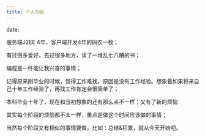 ```yaml
---
title: 个人介绍
---
```

date:


服务端J2EE 4年，客户端开发4年的码农一枚；

有过很多爱好，去过很多地方，读了一堆乱七八糟的书；

编程是一件能让我兴奋的事情；

记得原来刚毕业的时候，觉得工作难找，原因是没有工作经验。想象着如果将来自己十年工作经验了，再找工作肯定会很简单了；

本科毕业十年了，现在和当初想象的还有那么点不一样；又有了新的烦恼

其实每个阶段的烦恼都不太一样，重点是做这个时间应该做的事情；

当然每个阶段又有相似的事情要做，比如：总结&积累，就从今天开始吧。

